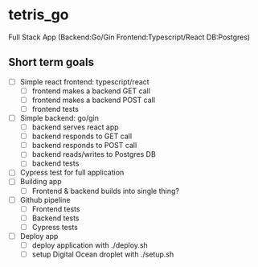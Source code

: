 # tetris_go
Full Stack App (Backend:Go/Gin Frontend:Typescript/React DB:Postgres)
## Short term goals
- [ ] Simple react frontend: typescript/react
  - [ ] frontend makes a backend GET call
  - [ ] frontend makes a backend POST call
  - [ ] frontend tests 
- [ ] Simple backend: go/gin
  - [ ] backend serves react app
  - [ ] backend responds to GET call
  - [ ] backend responds to POST call
  - [ ] backend reads/writes to Postgres DB 
  - [ ] backend tests 
- [ ] Cypress test for full application
- [ ] Building app
  - [ ] Frontend & backend builds into single thing?
- [ ] Github pipeline
  - [ ] Frontend tests
  - [ ] Backend tests
  - [ ] Cypress tests
- [ ] Deploy app
  - [ ] deploy application with ./deploy.sh
  - [ ] setup Digital Ocean droplet with ./setup.sh